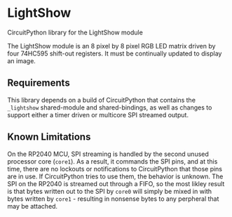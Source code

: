 # LightShow
CircuitPython library for the LightShow module

The LightShow module is an 8 pixel by 8 pixel RGB LED matrix driven by four 74HC595 shift-out registers.  It must be continually updated to display an image.

## Requirements
This library depends on a build of CircuitPython that contains the `_lightshow` shared-module and shared-bindings, as well as changes to support either a timer driven or multicore SPI streamed output.

## Known Limitations
On the RP2040 MCU, SPI streaming is handled by the second unused processor core (`core1`).  As a result, it commands the SPI pins, and at this time, there are no lockouts or notifications to CircuitPython that those pins are in use.  If CircuitPython tries to use them, the behavior is unknown.  The SPI on the RP2040 is streamed out through a FIFO, so the most likley result is that bytes written out to the SPI by `core0` will simply be mixed in with bytes written by `core1` - resulting in nonsense bytes to any perpheral that may be attached.
